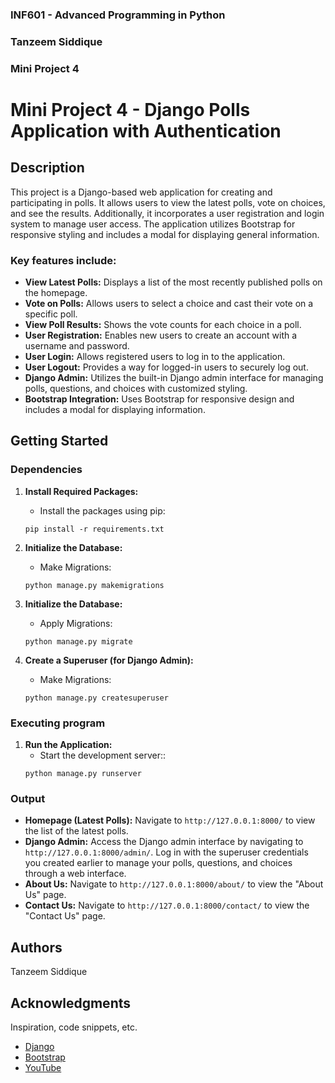 ### INF601 - Advanced Programming in Python
### Tanzeem Siddique
### Mini Project 4


# Mini Project 4 - Django Polls Application with Authentication

## Description

This project is a Django-based web application for creating and participating in polls. It allows users to view the latest polls, vote on choices, and see the results. Additionally, it incorporates a user registration and login system to manage user access. The application utilizes Bootstrap for responsive styling and includes a modal for displaying general information.

### Key features include:

* **View Latest Polls:** Displays a list of the most recently published polls on the homepage.
* **Vote on Polls:** Allows users to select a choice and cast their vote on a specific poll.
* **View Poll Results:** Shows the vote counts for each choice in a poll.
* **User Registration:** Enables new users to create an account with a username and password.
* **User Login:** Allows registered users to log in to the application.
* **User Logout:** Provides a way for logged-in users to securely log out.
* **Django Admin:** Utilizes the built-in Django admin interface for managing polls, questions, and choices with customized styling.
* **Bootstrap Integration:** Uses Bootstrap for responsive design and includes a modal for displaying information.

## Getting Started


### Dependencies

1.  **Install Required Packages:**
    * Install the packages using pip:
    ```
    pip install -r requirements.txt
    ```

2.  **Initialize the Database:**
    * Make Migrations:
    ```
    python manage.py makemigrations
    ```
    
3.  **Initialize the Database:**
    * Apply Migrations:
    ```
    python manage.py migrate
    ```
4.  **Create a Superuser (for Django Admin):**
    * Make Migrations:
    ```
    python manage.py createsuperuser
    ```

### Executing program

1.  **Run the Application:**
    * Start the development server::
    ```
    python manage.py runserver
    ```

### Output

* **Homepage (Latest Polls):** Navigate to `http://127.0.0.1:8000/` to view the list of the latest polls.
* **Django Admin:** Access the Django admin interface by navigating to `http://127.0.0.1:8000/admin/`. Log in with the superuser credentials you created earlier to manage your polls, questions, and choices through a web interface.
* **About Us:** Navigate to `http://127.0.0.1:8000/about/` to view the "About Us" page.
* **Contact Us:** Navigate to `http://127.0.0.1:8000/contact/` to view the "Contact Us" page.

## Authors

Tanzeem Siddique

## Acknowledgments

Inspiration, code snippets, etc.
* [Django](https://docs.djangoproject.com/en/4.2/intro/)
* [Bootstrap](https://flask.palletsprojects.com/en/stable/tutorhttps://getbootstrap.com/docs/5.3/getting-started/introduction/)
* [YouTube](https://www.youtube.com/watch?v=lSqCJqnwCb8)
